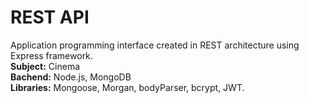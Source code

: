 # REST API 
Application programming interface created in REST architecture using Express framework.<br />
**Subject:** Cinema <br />
**Bachend:** Node.js, MongoDB <br />
**Libraries:** Mongoose, Morgan, bodyParser, bcrypt, JWT.

